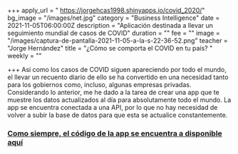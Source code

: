 +++
apply_url = " https://jorgehcas1998.shinyapps.io/covid_2020/"
bg_image = "/images/net.jpg"
category = "Business Intelligence"
date = 2021-11-05T06:00:00Z
description = "Aplicación destinada a llevar un seguimiento mundial de casos de COVID"
duration = ""
fee = ""
image = "/images/captura-de-pantalla-2021-11-05-a-la-s-22-36-52.png"
teacher = "Jorge Hernández"
title = "¿Cómo se comporta el COVID en tu país? "
weekly = ""

+++
Así como los casos de COVID siguen apareciendo por todo el mundo, el llevar un recuento diario de ello se ha convertido en una necesidad tanto para los gobiernos como, incluso, algunas empresas privadas. Considerando lo anterior, me he dado a la tarea de crear una app que te muestre los datos actualizados al día para absolutamente todo el mundo. La app se encuentra conectada a una API, por lo que no hay necesidad de volver a subir la base de datos para que esta se actualice constantemente.

### [Como siempre, el código de la app se encuentra a disponible aquí](https://github.com/Jorge-hercas/COVID-2021 "código")